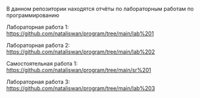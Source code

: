 В данном репозитории находятся отчёты по лабораторным работам по программированию

Лабораторная работа 1: https://github.com/nataliswan/program/tree/main/lab%201

Лабораторная работа 2: https://github.com/nataliswan/program/tree/main/lab%202

Самостоятельная работа 1: https://github.com/nataliswan/program/tree/main/sr%201

Лабораторная работа 3: https://github.com/nataliswan/program/tree/main/lab%203
